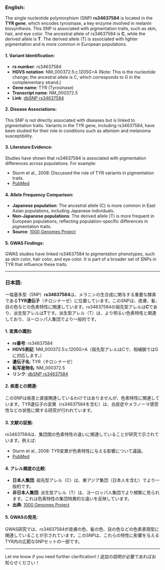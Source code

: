 ### English:
The single nucleotide polymorphism (SNP) **rs34637584** is located in the **TYR gene**, which encodes tyrosinase, a key enzyme involved in melanin biosynthesis. This SNP is associated with pigmentation traits, such as skin, hair, and eye color. The ancestral allele of rs34637584 is **C**, while the derived allele is **T**. The derived allele (T) is associated with lighter pigmentation and is more common in European populations.

#### 1. Variant Identification:
- **rs number**: rs34637584  
- **HGVS notation**: NM_000372.5:c.1205G>A (Note: This is the nucleotide change; the ancestral allele is C, which corresponds to G in the complementary strand.)  
- **Gene name**: TYR (Tyrosinase)  
- **Transcript name**: NM_000372.5  
- **Link**: [dbSNP rs34637584](https://www.ncbi.nlm.nih.gov/snp/rs34637584)

#### 2. Disease Associations:
This SNP is not directly associated with diseases but is linked to pigmentation traits. Variants in the TYR gene, including rs34637584, have been studied for their role in conditions such as albinism and melanoma susceptibility.

#### 3. Literature Evidence:
Studies have shown that rs34637584 is associated with pigmentation differences across populations. For example:
- Sturm et al., 2008: Discussed the role of TYR variants in pigmentation traits.  
- [PubMed](https://pubmed.ncbi.nlm.nih.gov/18483556/)

#### 4. Allele Frequency Comparison:
- **Japanese population**: The ancestral allele (C) is more common in East Asian populations, including Japanese individuals.  
- **Non-Japanese populations**: The derived allele (T) is more frequent in European populations, reflecting population-specific differences in pigmentation traits.  
- **Source**: [1000 Genomes Project](https://www.internationalgenome.org/)

#### 5. GWAS Findings:
GWAS studies have linked rs34637584 to pigmentation phenotypes, such as skin color, hair color, and eye color. It is part of a broader set of SNPs in TYR that influence these traits.

---

### 日本語:
一塩基多型（SNP）**rs34637584**は、メラニンの生合成に関与する重要な酵素である**TYR遺伝子**（チロシナーゼ）に位置しています。このSNPは、皮膚、髪、目の色などの色素特性に関連しています。rs34637584の祖先型アレルは**C**であり、派生型アレルは**T**です。派生型アレル（T）は、より明るい色素特性と関連しており、ヨーロッパ人集団でより一般的です。

#### 1. 変異の識別:
- **rs番号**: rs34637584  
- **HGVS表記**: NM_000372.5:c.1205G>A（祖先型アレルはCで、相補鎖ではGに対応します。）  
- **遺伝子名**: TYR（チロシナーゼ）  
- **転写産物名**: NM_000372.5  
- **リンク**: [dbSNP rs34637584](https://www.ncbi.nlm.nih.gov/snp/rs34637584)

#### 2. 疾患との関連:
このSNPは疾患と直接関連しているわけではありませんが、色素特性に関連しています。TYR遺伝子の変異（rs34637584を含む）は、白皮症やメラノーマ感受性などの状態に関する研究が行われています。

#### 3. 文献の証拠:
rs34637584は、集団間の色素特性の違いに関連していることが研究で示されています。例えば:
- Sturm et al., 2008: TYR変異が色素特性に与える影響について議論。  
- [PubMed](https://pubmed.ncbi.nlm.nih.gov/18483556/)

#### 4. アレル頻度の比較:
- **日本人集団**: 祖先型アレル（C）は、東アジア集団（日本人を含む）でより一般的です。  
- **非日本人集団**: 派生型アレル（T）は、ヨーロッパ人集団でより頻繁に見られます。これは色素特性の集団特異的な違いを反映しています。  
- **出典**: [1000 Genomes Project](https://www.internationalgenome.org/)

#### 5. GWASの発見:
GWAS研究では、rs34637584が皮膚の色、髪の色、目の色などの色素表現型に関連していることが示されています。このSNPは、これらの特性に影響を与えるTYR内の広範なSNPセットの一部です。

--- 
Let me know if you need further clarification! / 追加の説明が必要であればお知らせください！